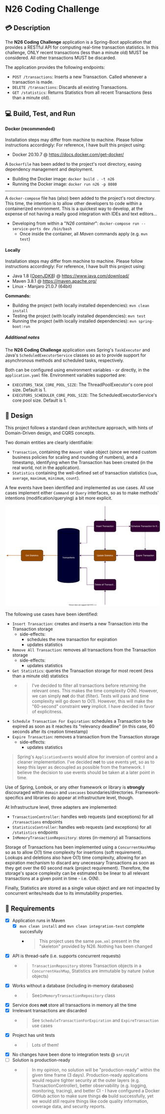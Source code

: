 # N26 Coding Challenge

## 💳 Description

The **N26 Coding Challenge** application is a Spring-Boot application that provides a RESTful API for computing real-time transaction statistics.
In this challenge, ONLY recent transactions (less than a minute old) MUST be considered. All other transactions MUST be discarded.

The application provides the following endpoints:
- `POST /transactions`: Inserts a new Transaction. Called whenever a transaction is made.
- `DELETE /transactions`: Discards all existing Transactions.
- `GET /statistics`: Returns Statistics from all recent Transactions (less than a minute old). 

## 💻 Build, Test, and Run

#### Docker (recommended)

Installation steps may differ from machine to machine. Please follow instructions accordingly:
For reference, I have built this project using:
- Docker 20.10.7 @ https://docs.docker.com/get-docker/

A `Dockerfile` has been added to the project's root directory, easing dependency management and deployment.
- Building the Docker image: `docker build . -t n26`
- Running the Docker image: `docker run n26 -p 8080`

---

A `docker-compose` file has (also) been added to the project's root directory.
This time, the intention is to allow other developers to code within a containerized environment.
This is a quickest way to develop, at the expense of not having a really good integration with IDEs and text editors...
- Developing from within a "*N26 container*": `docker-compose run --service-ports dev /bin/bash`
  - Once inside the container, all _Maven_ commands apply (e.g. `mvn test`)

#### Locally

Installation steps may differ from machine to machine. Please follow instructions accordingly:
For reference, I have built this project using:
- Java 1.8 ([OpenJDK8](https://openjdk.java.net/install/)) @ https://www.java.com/download/
- Maven 3.8.1 @ https://maven.apache.org/
- Linux - Manjaro 21.0.7 (64bit)

**Commands:**
- Building the project (with locally installed dependencies): `mvn clean install`
- Testing the project (with locally installed dependencies): `mvn test`
- Running the project (with locally installed dependencies): `mvn spring-boot:run`


##### Additional notes
The **N26 Coding Challenge** application uses Spring's `TaskExecutor` and Java's `ScheduledExecutorService` classes so as to provide support for asynchronous methods and scheduled tasks, respectively.

Both can be configured using environment variables - or directly, in the `application.yaml` file.
Environment variables supported are:
- `EXECUTORS_TASK_CORE_POOL_SIZE`: The ThreadPoolExecutor's core pool size. Default is 1.
- `EXECUTORS_SCHEDULER_CORE_POOL_SIZE`: The ScheduledExecutorService's core pool size. Default is 1.


## :pencil: Design

This project follows a standard clean architecture approach, with hints of Domain-Driven design, and CQRS concepts.

Two domain entities are clearly identifiable:
- `Transaction`, containing the `Amount` value object (since we need custom business policies for scaling and rounding of numbers), and a timestamp, identifying when the Transaction has been created (in the real world, not in the application).
- `Statistics` containing the well-defined set of transaction statistics (`sum`, `average`, `maximum`, `minimum`, `count`). 

A few events have been identified and implemented as use cases. All use cases implement either `Command` or `Query` interfaces, so as to make methods' intentions (modification/querying) a bit more explicit.

![transaction-design](./docs/transaction.drawio.svg)

The following use cases have been identified:
- `Insert Transaction`: creates and inserts a new Transaction into the Transaction storage
  - side-effects: 
    - schedules the new transaction for expiration
    - updates statistics
- `Remove All Transaction`: removes all transactions from the Transaction storage
  - side-effects:
    - updates statistics
- `Get Statistics`: queries the Transaction storage for most recent (less than a minute old) statistics
  - > I've decided to filter all transactions before returning the relevant ones. This makes the time complexity O(N). However, we can simply **not** do that (filter). Tests will pass and time complexity will go down to O(1). However, this will make the "60-second" constraint **very** implicit. I have decided in favor of explicitness.
- `Schedule Transaction For Expiration`: schedules a Transaction to be expired as soon as it reaches its "relevancy deadline" (in this case, 60 seconds after its creation timestamp)
- `Expire Transaction`: removes a transaction from the Transaction storage
  - side-effects:
    - updates statistics

> Spring's `ApplicationEvent`s would allow for inversion of control and a cleaner implementation. I've decided **not** to use events yet, so as to keep this layer as decoupled as possible from the framework. I believe the decision to use events should be taken at a later point in time.

Use of Spring, Lombok, or any other framework or library is **strongly** discouraged within `domain` and `usecases` boundaries/directories. Framework-specifics and libraries do appear at infrastructure level, though. 

At Infrastructure level, three adapters are implemented:
- `TransactionController`: handles web requests (and exceptions) for all `/transactions` endpoints
- `StatisticsController`: handles web requests (and exceptions) for all `/statistics` endpoints 
- `InMemoryTransactionRepository`: stores (in-memory) all Transactions 

Storage of Transactions has been implemented using a `ConcurrentHashMap` so as to allow O(1) time complexity for insertions (soft requirement). Lookups and deletions also have O(1) time complexity, allowing for an expiration mechanism to discard any unecessary Transactions as soon as they get over the 60 second mark (project requirement). Therefore, the storage's space complexity can be estimated to be linear to all relevant transactions at a given point in time - i.e. O(N).

Finally, Statistics are stored as a single value object and are not impacted by concurrent writes/reads due to its immutability properties.


## 📜 Requirements
- [x] Application runs in Maven
  - [x] `mvn clean install` and `mvn clean integration-test` complete succesfully
    - > This project uses the same `pom.xml` present in the "skeleton" provided by N26. Nothing has been changed
- [x] API is thread-safe (i.e. supports concurrent requests)
  - > `TransactionRepository` stores Transaction objects in a `ConcurrentHashMap`, Statistics are immutable by nature (value objects)
- [x] Works without a database (including in-memory databases)
  - > See`InMemoryTransactionRepository` class
- [x] Service does **not** store all transactions in memory all the time
- [x] Irrelevant transactions are discarded
  - > See `ScheduleTransactionForExpiration` and `ExpireTransaction` use cases
- [x] Project has unit tests
  - > Lots of them!
- [x] No changes have been done to integration tests @ `src/it`
- [ ] Solution is production-ready
  - > In my opinion, no solution will be "production-ready" within the given time frame (3 days). Production-ready applications would require tighter security at the outer layers (e.g. TransactionController), better observability (e.g. logging, monitoring, tracing), and better CI - I have configured a Docker GitHub action to make sure things **do** build successfully, yet we would still require things like code quality information, coverage data, and security reports.

